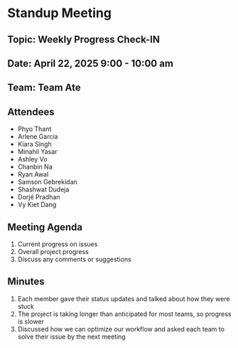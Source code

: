 # Standup Meeting
## Topic: Weekly Progress Check-IN
## Date: April 22, 2025 9:00 - 10:00 am
## Team: Team Ate

## Attendees
- Phyo Thant  
- Arlene Garcia 
- Kiara Singh
- Minahil Yasar
- Ashley Vo
- Chanbin Na 
- Ryan Awal 
- Samson Gebrekidan
- Shashwat Dudeja 
- Dorjé Pradhan 
- Vy Kiet Dang 

## Meeting Agenda
1. Current progress on issues 
2. Overall project progress
3. Discuss any comments or suggestions

## Minutes
1. Each member gave their status updates and talked about how they were stuck 
2. The project is taking longer than anticipated for most teams, so progress is slower
3. Discussed how we can optimize our workflow and asked each team to solve their issue by the next meeting
